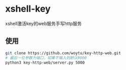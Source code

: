 # xshell-key
xshell激活key的web服务手写http服务

## 使用
```bash
git clone https://github.com/woytu/key-http-web.git
# 最后一位参数为端口，如果不输入则默认9000
python3 key-http-web/server.py 5000
```